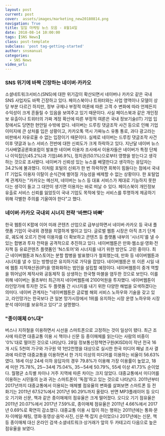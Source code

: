 ```yaml
---
layout: post
current: post
cover:  assets/images/marketing_new20180814.png 
navigation: True
title: 일일 마케팅 뉴스 모음 - 8월14일
date: 2018-08-14 10:00:00
tags: [SNS News]
class: post-template
subclass: 'post tag-getting-started'
author: snsmanual
categories:
  - SNS News
video_url: 
---
```


### **SNS 위기에 바짝 긴장하는 네이버·카카오**

소셜네트워크서비스(SNS)에 대한 위기감이 확산되면서 네이버나 카카오 같은 국내 SNS 사업자도 바짝 긴장하고 있다. 
페이스북이나 트위터와는 사업 영역이나 모델이 상당 부분 다르긴 하지만, 정부 규제나 부정적 여론에 따른 고객 수 변화에 따라 언제든지 수익성이 크게 흔들릴 수 있음을 보여주고 있기 때문이다.
사실 페이스북과 같은 개인정보 유출이나 트위터의 가짜 계정 확산에 따른 부정적 여론은 국내 정보기술(IT) 기업 입장에서도 당면한 현안일 수밖에 없다. 
네이버는 드루킹 댓글조작 사건 등으로 인해 기업 이미지에 큰 상처를 입은 상황이고, 카카오톡 역시 가짜뉴스 유통 통로, 과다 광고라는 비판에서 자유로울 수 없는 입장이기 때문이다. 
실제로 네이버는 드루킹 댓글조작 사건 이후 댓글과 뉴스 서비스 전반에 대한 신뢰도가 크게 하락하고 있다.
지난달 네이버 뉴스 기사배열공론화포럼이 발표한 네이버 이용자 조사에서 이용자들은 네이버가 특정 단체나 
이익집단(45.2%)과 기업(46.9%), 정치권(50.1%)으로부터 영향을 받는다고 생각하는 것으로 조사됐다. 
네이버가 신뢰성 있는 뉴스를 배열한다고 생각하는 응답자는 34.2%에 불과했다.
이처럼 포털의 신뢰가 한 번 하락하면 회복이 힘들다는 점에서 국내 IT 기업도 이용자 이탈이 순식간에 벌어질 가능성을 배제할 수 없는 상황이다. 
한 포털업계 관계자는 "카카오는 메신저, 네이버는 뉴스 등 대표 서비스가 제대로 기능하지 못한다는 생각이 들고 
그 대안이 생기면 이용자는 바로 떠날 수 있다. 
페이스북이 개인정보 유출로 서비스 신뢰를 잃었듯이 국내 기업도 목적에 맞는 서비스를 투명하게 제공하기 위해 각별한 주의를 기울여야 한다"고 했다.

### **네이버·카카오 국내외 시너지 전략 '바쁘다 바빠'**

한국 웹툰이 K팝에 이어 미래 콘텐츠 산업으로 급부상하면서 네이버·카카오 등 국내 플랫폼 기업이 국내외 경쟁을 치열하게 벌이고 있다. 
글로벌 웹툰 시장은 아직 초기 단계로, 궤도에 오르기 전에 이용자를 더 확보하고 콘텐츠 등 
플랫폼 내부의 '시너지'를 낼 수 있는 합병과 투자 전략을 공격적으로 추진하고 있다. 
네이버웹툰은 만화·웹소설·영화·전자책 등 유료콘텐츠 플랫폼인 'N스토어'와 시너지를 내기 위한 방안도 고민 중이다. 
최근 네이버웹툰과 N스토어는 분할 합병을 발표했다가 철회했는데, 만화 등 네이버웹툰과 시너지를 낼 수 있는 방향성은 유지하기로 가닥을 잡았다. 
네이버웹툰은 또 이른 시일 내에 웹툰 지적재산권(IP)을 영화화하는 법인을 설립할 예정이다. 네이버웹툰이 중개 역할을 뛰어넘어 제작사와 공동제작 등 상생하는 한국형 마블을 염두한 것으로 보인다. 
이를 위해 네이버는 올초부터 최근까지 네이버웹툰에 2100억원을 투자했다. 네이버웹툰이 
라인망가에 투자한 것도 두 플랫폼 간 시너지를 내기 위한 다양한 해법을 모색하겠다는 의미다. 
네이버 관계자는 "네이버웹툰은 글로벌 해외 서비스 노하우와 기술을 갖고 있고, 라인망가는 한국보다 큰 일본 망가시장에서 1위를 유지하는 시장 운영 노하우와 시장 분석 데이터를 보유하고 있다"고 설명했다. 

### **"종이매체 0%대"**

버스나 지하철을 이용하면서 시선을 스마트폰으로 고정하는 것이 일상이 됐다. 
최근 조사에 따르면 대중교통 이용 시 책이나 신문 등 종이매체를 읽는다는 사람의 비중이 '0%'대로 떨어진 것으로 나타났다.
28일 정보통신정책연구원(KISDI)이 작년 전국 16개 시도 5천여 가구와 가구원 약 1만2천명을 대상으로 실시한 한국 미디어 패널 조사 결과에 따르면 대중교통을 이용하면서 한 가지 이상의 미디어를 이용하는 비율이 56.63%였다.
18세 이상 24세 이하 응답자의 경우 79.8%가 이용해 가장 이용률이 높았고, 18세 미만 75.78%, 25∼34세 75.04%, 35∼54세 50.79%, 55세 이상 41.73% 순이었다.
월평균 소득별 차이나 거주 지역에 따른 차이는 크지 않았다.
대중교통에서 미디어를 이용하는 시민들의 눈과 귀는 스마트폰이 '독점'하고 있는 것으로 나타났다. 
2011년부터 2017년까지 대중교통에서 이용되는 매체별 점유율의 변화를 살펴보면 스마트폰 등 전화기는 2011년 67.52%에서 2017년 90.29%까지 올랐다.
반면 MP3플레이어 등 오디오 기기와 신문, 책과 같은 종이매체의 점유율은 크게 떨어졌다.
오디오 기기 점유율은 2011년 20.07%에서 2017년 7.59%로, 종이매체 점유율은 2011년 4.66%에서 2017년 0.69%로 확연히 감소했다.
대중교통 이용 시 많이 하는 행위는 2011년에는 통화·문자·이메일·채팅, 영화·동영상·음악·사진, 신문·책·잡지 순이었으나 
2017년에는 신문, 책 등 종이매체 대신 온라인 검색·소셜네트워크·상거래가 앞의 두 카테고리 다음으로 높은 점유율을 보였다.